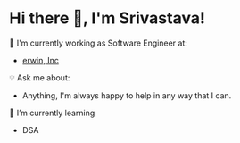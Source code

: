 # Hi there 👋, I'm Srivastava!

🧰  I'm currently working as Software Engineer at:
- <a href="https://github.com/erwin-inc">erwin, Inc</a>

💡 Ask me about:
- Anything, I'm always happy to help in any way that I can.

🌱 I’m currently learning
- DSA

<!--
**srivastavab/srivastavab** is a ✨ _special_ ✨ repository because its `README.md` (this file) appears on your GitHub profile.

Here are some ideas to get you started:

- 🔭 I’m currently working on ...
- 🌱 I’m currently learning ...
- 👯 I’m looking to collaborate on ...
- 🤔 I’m looking for help with ...
- 💬 Ask me about ...
- 📫 How to reach me: ...
- 😄 Pronouns: ...
- ⚡ Fun fact: ...
-->
